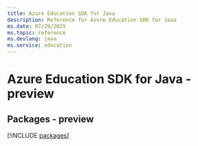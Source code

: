 ```yaml
---
title: Azure Education SDK for Java
description: Reference for Azure Education SDK for Java
ms.date: 07/29/2025
ms.topic: reference
ms.devlang: java
ms.service: education
---
```

# Azure Education SDK for Java - preview
## Packages - preview
[!INCLUDE [packages](education-index.md)]